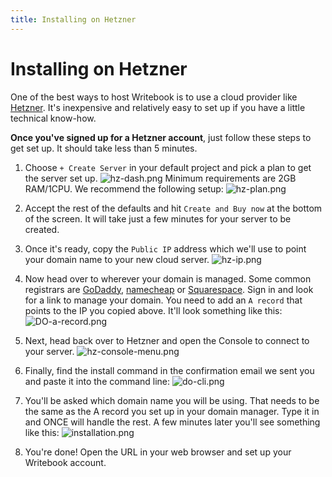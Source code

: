 ```yaml
---
title: Installing on Hetzner
---
```

# Installing on Hetzner

One of the best ways to host Writebook is to use a cloud provider like <a href="https://www.hetzner.com" target="_blank">Hetzner</a>. It's inexpensive and relatively easy to set up if you have a little technical know-how.

**Once you've signed up for a Hetzner account**, just follow these steps to get set up. It should take less than 5 minutes.

1. Choose `+ Create Server` in your default project and pick a plan to get the server set up.     ![hz-dash.png](/u/hz-dash-MUZN1e.png)
Minimum requirements are 2GB RAM/1CPU. We recommend the following setup:   ![hz-plan.png](/u/hz-plan-57QAVM.png)

3. Accept the rest of the defaults and hit `Create and Buy now` at the bottom of the screen. It will take just a few minutes for your server to be created.

4. Once it's ready, copy the `Public IP` address which we'll use to point your domain name to your new cloud server.   ![hz-ip.png](/u/hz-ip-6FsMg0.png)

5. Now head over to wherever your domain is managed. Some common registrars are <a href="https://www.godaddy.com" target="_blank">GoDaddy</a>, <a href="https://www.namecheap.com" target="_blank">namecheap</a> or <a href="https://www.squarespace.com" target="_blank">Squarespace</a>. Sign in and look for a link to manage your domain. You need to add an `A record` that points to the IP you copied above. It'll look something like this: ![DO-a-record.png](/u/do-a-record-TBoVla.png)

6. Next, head back over to Hetzner and open the Console to connect to your server.   ![hz-console-menu.png](/u/hz-console-menu-yPBmdi.png)

7. Finally, find the install command in the confirmation email we sent you and paste it into the command line: ![do-cli.png](/u/do-cli-QqIe5C.png)

8. You'll be asked which domain name you will be using. That needs to be the same as the A record you set up in your domain manager. Type it in and ONCE will handle the rest. A few minutes later you'll see something like this: ![installation.png](/u/installation-qJ6Wol.png)

9. You're done! Open the URL in your web browser and set up your Writebook account.
